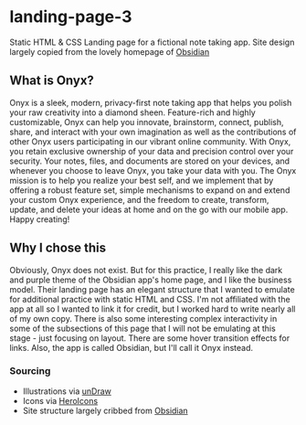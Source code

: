 # landing-page-3

Static HTML &amp; CSS Landing page for a fictional note taking app. Site design largely copied from the lovely homepage of [Obsidian](https://obsidian.md/)

## What is Onyx?

Onyx is a sleek, modern, privacy-first note taking app that helps you polish your raw creativity into a diamond sheen. Feature-rich and highly customizable, Onyx can help you innovate, brainstorm, connect, publish, share, and interact with your own imagination as well as the contributions of other Onyx users participating in our vibrant online community. With Onyx, you retain exclusive ownership of your data and precision control over your security. Your notes, files, and documents are stored on your devices, and whenever you choose to leave Onyx, you take your data with you. The Onyx mission is to help you realize your best self, and we implement that by offering a robust feature set, simple mechanisms to expand on and extend your custom Onyx experience, and the freedom to create, transform, update, and delete your ideas at home and on the go with our mobile app. Happy creating!

## Why I chose this

Obviously, Onyx does not exist. But for this practice, I really like the dark and purple theme of the Obsidian app's home page, and I like the business model. Their landing page has an elegant structure that I wanted to emulate for additional practice with static HTML and CSS. I'm not affiliated with the app at all so I wanted to link it for credit, but I worked hard to write nearly all of my own copy. There is also some interesting complex interactivity in some of the subsections of this page that I will not be emulating at this stage - just focusing on layout. There are some hover transition effects for links. Also, the app is called Obsidian, but I'll call it Onyx instead.

### Sourcing

- Illustrations via [unDraw](https://undraw.co/illustrations)
- Icons via [HeroIcons](https://heroicons.com/)
- Site structure largely cribbed from [Obsidian](https://obsidian.md)
